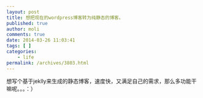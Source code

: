 ```yaml
---
layout: post
title: 想把现在的wordpress博客转为纯静态的博客。
published: true
author: moli
comments: true
date: 2014-03-26 11:03:41
tags: [ ]
categories:
    - life
permalink: /archives/3803.html
---
```

想写个基于jeklly来生成的静态博客，速度快，又满足自己的需求，那么多功能干嘛呢。。。：）